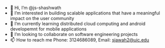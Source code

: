 - 👋 Hi, I’m @js-shashwath
- 👀 I’m interested in building scalable applications that have a meaningful impact on the user community
- 🌱 I’m currently learning distributed cloud computing and android developemnt for mobile applications
- 💞️ I’m looking to collaborate on software engineering projects
- 📫 How to reach me Phone: 3124686089, Email: sjawah2@uic.edu

<!---
js-shashwath/js-shashwath is a ✨ special ✨ repository because its `README.md` (this file) appears on your GitHub profile.
You can click the Preview link to take a look at your changes.
--->

